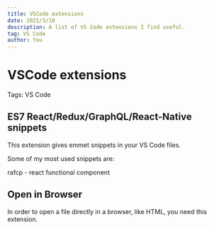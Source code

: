 ```yaml
---
title: VSCode extensions
date: 2021/3/18
description: A list of VS Code extensions I find useful.
tag: VS Code
author: You
---
```


# VSCode extensions

Tags: VS Code

## ES7 React/Redux/GraphQL/React-Native snippets

This extension gives emmet snippets in your VS Code files.

Some of my most used snippets are:

rafcp - react functional component

## Open in Browser

In order to open a file directly in a browser, like HTML, you need this extension.
